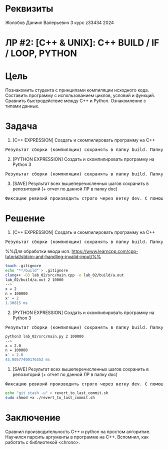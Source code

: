 # Реквизиты
Жолобов Даниил Валерьевич
3 курс
z33434
2024
# ЛР #2: [C++ & UNIX]: C++ BUILD / IF / LOOP, PYTHON

# Цель

Познакомить студента с принципами компиляции исходного кода. Составить программу с использованием циклов, условий и функций. Сравнить быстродействие между C++ и Python. Ознакомление с типами данных.

# Задача

1. [С++ EXPRESSION] Создать и скомпилировать программу на C++
<pre>
Результат сборки (компиляции) сохранять в папку build. Папку build сделать игнорируемой для GIT. Программа должна получать на вход число – это количество итераций для выполнения расчета. В рамках итерации выполнять следующее вычисление: x^2-x^2+x*4-x*5+x+x. Вычисление выполнять в виде отдельной от main функции, которая будет вызвана циклически из main. Фиксировать время выполнения программы, затрачиваемое на расчет выражения n раз (n задается в консоли перед вычислением). Предусмотреть дополнительный цикл на повторную итерацию запуска программы вычислений. Если было введено не число, то завершить выполнение программы.
</pre>

2. [PYTHON EXPRESSION] Создать и скомпилировать программу на Python 3
<pre>
Результат сборки (компиляции) сохранять в папку build. Папку build сделать игнорируемой для GIT. Программа должна получать на вход число – это количество итераций для выполнения расчета. В рамках итерации выполнять следующее вычисление: x^2-x^2+x*4-x*5+x+x. Вычисление выполнять в виде отдельной от main функции, которая будет вызвана циклически из main. Фиксировать время выполнения программы, затрачиваемое на расчет выражения n раз (n задается в консоли перед вычислением). Предусмотреть дополнительный цикл на повторную итерацию запуска программы вычислений. Если было введено не число, то завершить выполнение программы.
</pre>
  
3. [SAVE] Результат всех вышеперечисленных шагов сохранить в репозиторий (+ отчет по данной ЛР в папку doc)
<pre>
Фиксацию ревизий производить строго через ветку dev. С помощью скриптов накатить ревизии на stg и на prd. Скрипты разместить в корне репозитория. Также создать скрипты по возврату к виду текущей ревизии (даже если в папке имеются несохраненные изменения + новые файлы).
</pre>

# Решение


1. [С++ EXPRESSION] Создать и скомпилировать программу на C++
<pre>
Результат сборки (компиляции) сохранять в папку build. Папку build сделать игнорируемой для GIT. Программа должна получать на вход число – это количество итераций для выполнения расчета. В рамках итерации выполнять следующее вычисление: x^2-x^2+x*4-x*5+x+x. Вычисление выполнять в виде отдельной от main функции, которая будет вызвана циклически из main. Фиксировать время выполнения программы, затрачиваемое на расчет выражения n раз (n задается в консоли перед вычислением). Предусмотреть дополнительный цикл на повторную итерацию запуска программы вычислений. Если было введено не число, то завершить выполнение программы.
</pre>

%%Для обработки ввода исп. https://www.learncpp.com/cpp-tutorial/stdcin-and-handling-invalid-input/%%

```sh
touch .gitignore
echo "**/build" > .gitignore
clang++ -O3 lab_02/src/main.cpp -o lab_02/build/a.out
lab_02/build/a.out 2 10000
-->
x = 2
n = 100000
x' = 2
1.30815 ms
```

2. [PYTHON EXPRESSION] Создать и скомпилировать программу на Python 3
<pre>
Результат сборки (компиляции) сохранять в папку build. Папку build сделать игнорируемой для GIT. Программа должна получать на вход число – это количество итераций для выполнения расчета. В рамках итерации выполнять следующее вычисление: x^2-x^2+x*4-x*5+x+x. Вычисление выполнять в виде отдельной от main функции, которая будет вызвана циклически из main. Фиксировать время выполнения программы, затрачиваемое на расчет выражения n раз (n задается в консоли перед вычислением). Предусмотреть дополнительный цикл на повторную итерацию запуска программы вычислений. Если было введено не число, то завершить выполнение программы.
</pre>

```sh
python3 lab_02/src/main.py 2 100000
-->
x = 2.0
n = 100000
x' = 2.0
45.00577400176553 ms
```

1. [SAVE] Результат всех вышеперечисленных шагов сохранить в репозиторий (+ отчет по данной ЛР в папку doc)
<pre>
Фиксацию ревизий производить строго через ветку dev. С помощью скриптов накатить ревизии на stg и на prd. Скрипты разместить в корне репозитория. Также создать скрипты по возврату к виду текущей ревизии (даже если в папке имеются несохраненные изменения + новые файлы).
</pre>
```sh
echo "git stash -u" > revert_to_last_commit.sh
sudo chmod +x ./revert_to_last_commit.sh
```
# Заключение

Сравнил производительность C++ и python на простом алгоритме. Научился парсить аргументы в программе на C++. Вспомнил, как работать с библиотекой \<chrono\>.